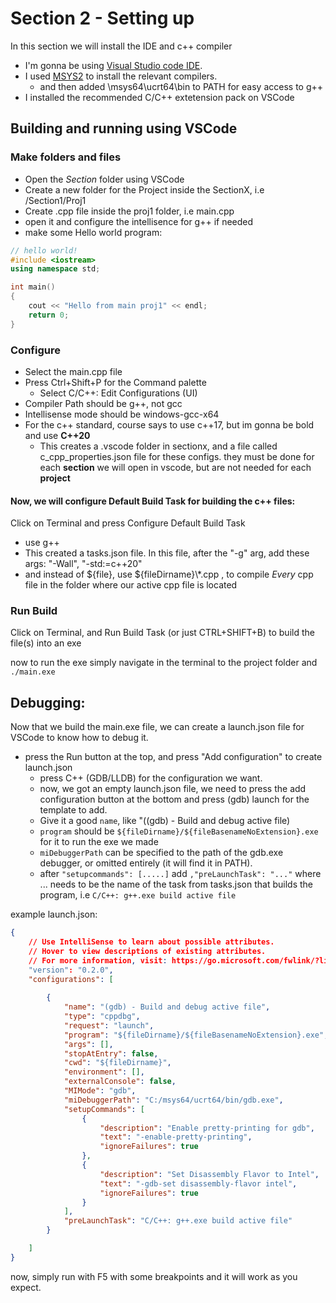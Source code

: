 # Section 2 - Setting up
In this section we will install the IDE and c++ compiler

- I'm gonna be using [Visual Studio code IDE](https://code.visualstudio.com/).
- I used [MSYS2](https://www.msys2.org/) to install the relevant compilers.
  - and then added \msys64\ucrt64\bin to PATH for easy access to g++
- I installed the recommended C/C++ extetension pack on VSCode


## Building and running using VSCode

### Make folders and files
- Open the *Section* folder using VSCode
- Create a new folder for the Project inside the SectionX, i.e /Section1/Proj1
- Create .cpp file inside the proj1 folder, i.e main.cpp
- open it and configure the intellisence for g++ if needed
- make some Hello world program:

```c++
// hello world!
#include <iostream>
using namespace std;

int main()
{
    cout << "Hello from main proj1" << endl;
    return 0;
}
```

### Configure
- Select the main.cpp file
- Press Ctrl+Shift+P for the Command palette
  - Select C/C++: Edit Configurations (UI)
- Compiler Path should be g++, not gcc
- Intellisense mode should be windows-gcc-x64
- For the c++ standard, course says to use c++17, but im gonna be bold and use **C++20**
  - This creates a .vscode folder in sectionx, and a file called c_cpp_properties.json file for these configs. they must be done for each **section** we will open in vscode, but are not needed for each **project**


#### Now, we will configure Default Build Task for building the c++ files:
Click on Terminal and press Configure Default Build Task
  - use g++
- This created a tasks.json file.
  In this file, after the "-g" arg, add these args: "-Wall", "-std:=c++20"
- and instead of ${file}, use ${fileDirname}\\*.cpp  , to compile *Every* cpp file in the folder where our active cpp file is located

### Run Build

Click on Terminal, and Run Build Task (or just CTRL+SHIFT+B) to build the file(s) into an exe

now to run the exe simply navigate in the terminal to the project folder and ```./main.exe```


## Debugging:
Now that we build the main.exe file, we can create a launch.json file for VSCode to know how to debug it.

- press the Run button at the top, and press "Add configuration" to create launch.json
  - press C++ (GDB/LLDB) for the configuration we want.
  - now, we got an empty launch.json file, we need to press the add configuration button at the bottom and press (gdb) launch for the template to add.
  - Give it a good ```name```, like "((gdb) - Build and debug active file)
  - ```program``` should be ```${fileDirname}/${fileBasenameNoExtension}.exe``` for it to run the exe we made
  - ```miDebuggerPath``` can be specified to the path of the gdb.exe debugger, or omitted entirely (it will find it in PATH).
  - after ```"setupcommands": [.....]``` add ```,"preLaunchTask": "..."``` where ... needs to be the name of the task from tasks.json that builds the program, i.e ```C/C++: g++.exe build active file```

example launch.json:

```json
{
    // Use IntelliSense to learn about possible attributes.
    // Hover to view descriptions of existing attributes.
    // For more information, visit: https://go.microsoft.com/fwlink/?linkid=830387
    "version": "0.2.0",
    "configurations": [
        
        {
            "name": "(gdb) - Build and debug active file",
            "type": "cppdbg",
            "request": "launch",
            "program": "${fileDirname}/${fileBasenameNoExtension}.exe",
            "args": [],
            "stopAtEntry": false,
            "cwd": "${fileDirname}",
            "environment": [],
            "externalConsole": false,
            "MIMode": "gdb",
            "miDebuggerPath": "C:/msys64/ucrt64/bin/gdb.exe",
            "setupCommands": [
                {
                    "description": "Enable pretty-printing for gdb",
                    "text": "-enable-pretty-printing",
                    "ignoreFailures": true
                },
                {
                    "description": "Set Disassembly Flavor to Intel",
                    "text": "-gdb-set disassembly-flavor intel",
                    "ignoreFailures": true
                }
            ],
            "preLaunchTask": "C/C++: g++.exe build active file"
        }

    ]
}

```

now, simply run with F5 with some breakpoints and it will work as you expect.